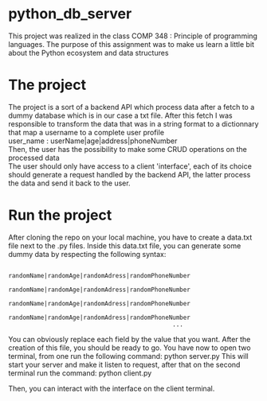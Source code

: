 # python_db_server
This project was realized in the class COMP 348 : Principle of programming languages.
The purpose of this assignment was to make us learn a little bit about the Python ecosystem and data structures

# The project
The project is a sort of a backend API which process data after a fetch to a dummy database which is in our case a txt file.
After this fetch I was responsible to transform the data that was in a string format to a dictionnary that map a username to a complete user profile  
user_name : userName|age|address|phoneNumber  
Then, the user has the possibility to make some CRUD operations on the processed data  
The user should only have access to a client 'interface', each of its choice should generate a request handled by the backend API, the latter
process the data and send it back to the user.

# Run the project
After cloning the repo on your local machine, you have to create a data.txt file next to the .py files. Inside this data.txt file, you can generate
some dummy data by respecting the following syntax:

                                                  randomName|randomAge|randomAdress|randomPhoneNumber
                                                  randomName|randomAge|randomAdress|randomPhoneNumber
                                                  randomName|randomAge|randomAdress|randomPhoneNumber
                                                  randomName|randomAge|randomAdress|randomPhoneNumber
                                                  ...
                                                  
You can obviously replace each field by the value that you want. After the creation of this file, you should be ready to go. 
You have now to open two terminal, from one run the following command: python server.py
This will start your server and make it listen to request, after that on the second terminal run the command: python client.py

Then, you can interact with the interface on the client terminal.
